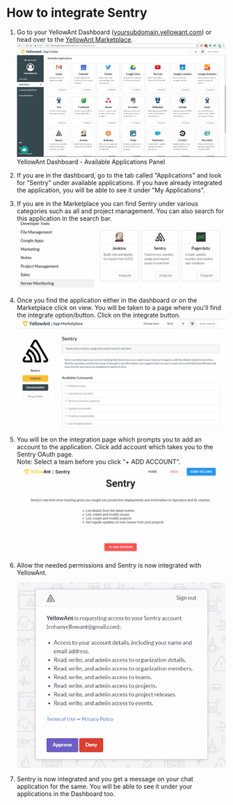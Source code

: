 # **How to integrate Sentry**

1. Go to your YellowAnt Dashboard \([yoursubdomain.yellowant.com](/yoursubdomain.yellowant.com)\) or head over to the [YellowAnt Marketplace](https://www.yellowant.com/marketplace).  
   ![](/assets/InstaDash.jpg)YellowAnt Dashboard - Available Applications Panel

2. If you are in the dashboard, go to the tab called "Applications" and look for "Sentry" under available applications. If you have already integrated the application, you will be able to see it under "My Applications".

3. If you are in the Marketplace you can find Sentry under various categories such as all and project management. You can also search for this application in the search bar.  
   ![](/assets/sentry1.png)

4. Once you find the application either in the dashboard or on the Marketplace click on view. You will be taken to a page where you'll find the integrate option/button. Click on the integrate button.  
   ![](/assets/santry2.png)

5. You will be on the integration page which prompts you to add an account to the application. Click add account which takes you to the Sentry OAuth page.  
   Note: Select a team before you click "+ ADD ACCOUNT".  
   ![](/assets/sentry4.png)

6. Allow the needed permissions and Sentry is now integrated with YellowAnt.  
  
   ![](/assets/sentry5.png)

7. Sentry is now integrated and you get a message on your chat application for the same. You will be able to see it under your applications in the Dashboard too.



